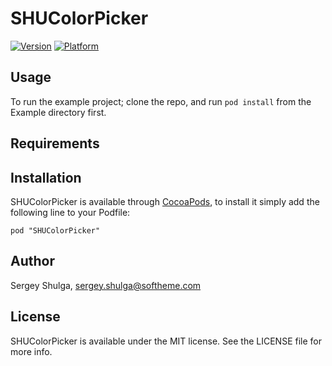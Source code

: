 # SHUColorPicker

[![Version](http://cocoapod-badges.herokuapp.com/v/SHUColorPicker/badge.png)](http://cocoadocs.org/docsets/SHUColorPicker)
[![Platform](http://cocoapod-badges.herokuapp.com/p/SHUColorPicker/badge.png)](http://cocoadocs.org/docsets/SHUColorPicker)

## Usage

To run the example project; clone the repo, and run `pod install` from the Example directory first.

## Requirements

## Installation

SHUColorPicker is available through [CocoaPods](http://cocoapods.org), to install
it simply add the following line to your Podfile:

    pod "SHUColorPicker"

## Author

Sergey Shulga, sergey.shulga@softheme.com

## License

SHUColorPicker is available under the MIT license. See the LICENSE file for more info.

